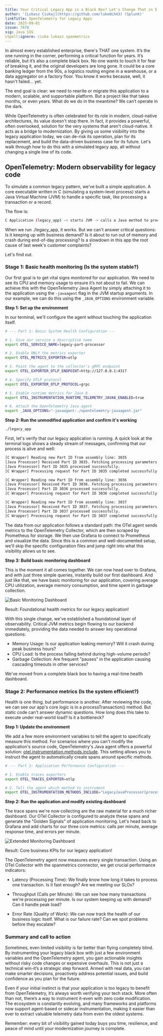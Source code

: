```yaml
---
title: Your Critical Legacy App is a Black Box? Let's Change That in 5 Minutes!
author: '[Lukasz Ciukaj](https://github.com/luke6Lh43) (Splunk)'
linkTitle: OpenTelemetry for Legacy Apps
date: 2025-09-01
issue: 7678
sig: Java SIG
cSpell:ignore: ciuka lukasz spanmetrics
---
```

In almost every established enterprise, there's THAT one system. It’s the one running in the corner, performing a critical function for years. It’s reliable, but it’s also a complete black box. No one wants to touch it for fear of breaking it, and the original developers are long gone. It could be a core banking ledger from the 90s, a logistics routing engine in a warehouse, or a data aggregator on a factory floor. You know it works because, well, it hasn't failed... yet.

The end goal is clear: we need to rewrite or migrate this application to a modern, scalable, and supportable platform. But a project like that takes months, or even years. What do we do in the meantime? We can’t operate in the dark.

While OpenTelemetry is often celebrated for its role in modern, cloud-native architectures, its value doesn't stop there. In fact, it provides a powerful, often overlooked, solution for the very systems that aren't cloud-native. It acts as a bridge to modernization. By giving us some visibility into the legacy application today, we can de-risk its operation, plan for its replacement, and build the data-driven business case for its future.
Let's walk through how to do this with a simulated legacy app, all without changing a single line of its code.

## OpenTelemetry: Modern observability for legacy code

To simulate a common legacy pattern, we've built a simple application. A core executable written in C (simulating a system-level process) starts a Java Virtual Machine (JVM) to handle a specific task, like processing a transaction or a record.

The flow is: 

```bash
C Application (legacy_app) -> starts JVM -> calls a Java method to process a task
```

When we run ./legacy_app, it works. But we can't answer critical questions: Is it keeping up with business demand? Is it about to run out of memory and crash during end-of-day processing? Is a slowdown in this app the root cause of last week's customer complaints?

Let's find out.


### Stage 1: Basic health monitoring (Is the system stable?)

Our first goal is to get vital signs monitored for our application. We need to see its CPU and memory usage to ensure it’s not about to fail. We can achieve this with the OpenTelemetry Java Agent by simply attaching it to the application using the `-javaagent` flag in the JVM startup arguments. In our example, we can do this using the `_JAVA_OPTIONS` environment variable.

**Step 1: Set up the environment**

In our terminal, we'll configure the agent without touching the application itself.

```bash
# --- Part 1: Basic System Health Configuration ---

# 1. Give our service a descriptive name
export OTEL_SERVICE_NAME=legacy-part-processor

# 2. Enable ONLY the metrics exporter
export OTEL_METRICS_EXPORTER=otlp

# 3. Point the agent to the collector's gRPC endpoint
export OTEL_EXPORTER_OTLP_ENDPOINT=http://127.0.0.1:4317

# 4. Specify OTLP protocol
export OTEL_EXPORTER_OTLP_PROTOCOL=grpc

# 5. Enable runtime metrics for Java 8
export OTEL_INSTRUMENTATION_RUNTIME_TELEMETRY_JAVA8_ENABLED=true

# 6. Attach the OpenTelemetry Java agent
export _JAVA_OPTIONS="-javaagent:./opentelemetry-javaagent.jar"
```

**Step 2: Run the unmodified application and confirm it's working**

```bash
./legacy_app
```

First, let's verify that our legacy application is running. A quick look at the terminal logs shows a steady stream of messages, confirming that our process is alive and well:

```bash
[C Wrapper] Reading new Part ID from assembly line: 3035
[Java Processor] Received Part ID 3035. Fetching processing parameters...
[Java Processor] Part ID 3035 processed successfully.
[C Wrapper] Processing request for Part ID 3035 completed successfully.

[C Wrapper] Reading new Part ID from assembly line: 3036
[Java Processor] Received Part ID 3036. Fetching processing parameters...
[Java Processor] Part ID 3036 processed successfully.
[C Wrapper] Processing request for Part ID 3036 completed successfully.

[C Wrapper] Reading new Part ID from assembly line: 3037
[Java Processor] Received Part ID 3037. Fetching processing parameters...
[Java Processor] Part ID 3037 processed successfully.
[C Wrapper] Processing request for Part ID 3037 completed successfully.
```

The data from our application follows a standard path: the OTel agent sends metrics to the OpenTelemetry Collector, which are then scraped by Prometheus for storage. We then use Grafana to connect to Prometheus and visualize the data. Since this is a common and well-documented setup, we'll skip the specific configuration files and jump right into what this visibility allows us to see.

**Step 3: Build basic monitoring dashboard**

This is the moment it all comes together. We can now head over to Grafana, and with just three simple queries, instantly build our first dashboard. And just like that, we have basic monitoring for our application, covering average CPU utilization, average memory consumption, and time spent in garbage collection.

![Basic Monitoring Dashboard](basic-monitoring.png)

Result: Foundational health metrics for our legacy application!

With this single change, we've established a foundational layer of observability. Critical JVM metrics begin flowing to our backend immediately, providing the data needed to answer key operational questions:

*	Memory Usage: Is our application leaking memory? Will it crash during peak business hours?
*	CPU Load: Is the process falling behind during high-volume periods?
*	Garbage Collection: Are frequent "pauses" in the application causing cascading timeouts in other services?

We've moved from a complete black box to having a real-time health dashboard.


### Stage 2: Performance metrics (Is the system efficient?)

Health is one thing, but performance is another. After reviewing the code, we can see our app's core logic is in a processTransaction() method. But static code can't answer dynamic questions. How long does this take to execute under real-world load? Is it a bottleneck?

**Step 1: Update the environment**

We add a few more environment variables to tell the agent to specifically measure this method. For scenarios where you can't modify the application's source code, OpenTelemetry's Java agent offers a powerful solution: [otel.instrumentation.methods.include](https://opentelemetry.io/docs/zero-code/java/agent/annotations/#creating-spans-around-methods-with-otelinstrumentationmethodsinclude). This setting allows you to instruct the agent to automatically create spans around specific methods.

```bash
# --- Part 2: Application Performance Configuration ---

# 1. Enable traces exporters
export OTEL_TRACES_EXPORTER=otlp

# 2. Tell the agent which method to instrument
export OTEL_INSTRUMENTATION_METHODS_INCLUDE="LegacyJavaProcessor[processData]"
```

**Step 2: Run the application and modify existing dashboard**

The trace spans we're now collecting are the raw material for a much richer dashboard. Our OTel Collector is configured to analyze these spans and generate the "Golden Signals" of application monitoring. Let's head back to Grafana and add charts for our three core metrics: calls per minute, average response time, and errors per minute.

![Extended Monitoring Dashboard](extended-monitoring.png)

Result: Core business KPIs for our legacy application!

The OpenTelemetry agent now measures every single transaction. Using an OTel Collector with the spanmetrics connector, we get crucial performance indicators:

* Latency (Processing Time): We finally know how long it takes to process one transaction. Is it fast enough? Are we meeting our SLOs?

* Throughput (Calls per Minute): We can see how many transactions we're processing per minute. Is our system keeping up with demand? Can it handle peak load?

* Error Rate (Quality of Work): We can now track the health of our business logic itself. What is our failure rate? Can we spot problems before they escalate?


### Summary and call to action

Sometimes, even limited visibility is far better than flying completely blind. By instrumenting your legacy black box with just a few environment variables and the OpenTelemetry agent, you gain actionable insights without risky code changes or expensive overhauls. This is not just a technical win-it’s a strategic step forward. Armed with real data, you can make smarter decisions, proactively address potential issues, and build confidence as you plan for the future.

Even if your initial instinct is that your application is too legacy to benefit from OpenTelemetry, it’s always worth verifying your tech stack. More often than not, there’s a way to instrument it-even with zero code modification. The ecosystem is constantly evolving, and many frameworks and platforms now support agent-based or sidecar instrumentation, making it easier than ever to extract valuable telemetry data from even the oldest systems.

Remember: every bit of visibility gained today buys you time, resilience, and peace of mind until your modernization journey is complete.



